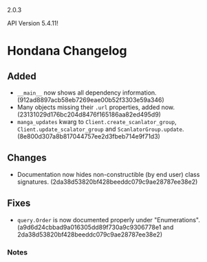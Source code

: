 2.0.3

API Version 5.4.11!

# Hondana Changelog

## Added
- `__main__` now shows all dependency information. (912ad8897acb58eb7269eae00b52f3303e59a346)
- Many objects missing their `.url` properties, added now. (23131029d176bc204d8476f165186aa82ed495d9)
- `manga_updates` kwarg to `Client.create_scanlator_group`, `Client.update_scalator_group` and `ScanlatorGroup.update`. (8e800d307a8b817044757ee2d3fbeb714e9f71d3)

## Changes
- Documentation now hides non-constructible (by end user) class signatures. (2da38d53820bf428beeddc079c9ae28787ee38e2)

## Fixes
- `query.Order` is now documented properly under "Enumerations". (a9d6d24cbbad9a016305dd89f730a9c9306778e1 and 2da38d53820bf428beeddc079c9ae28787ee38e2)

### Notes
